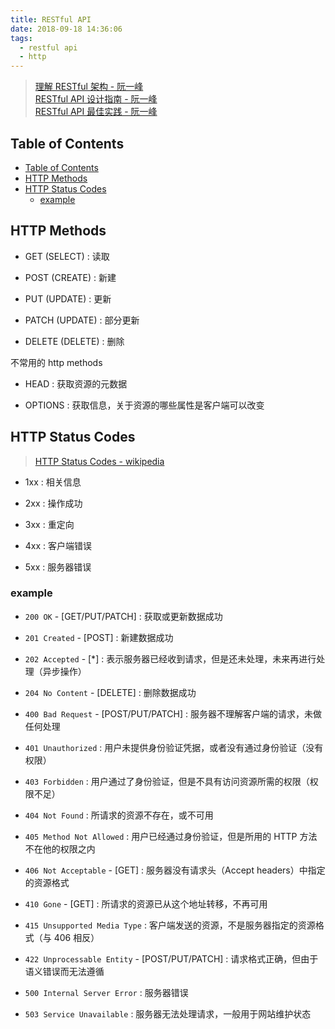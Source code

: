 ```yaml
---
title: RESTful API
date: 2018-09-18 14:36:06
tags:
  - restful api
  - http
---
```


> [理解 RESTful 架构 - 阮一峰](http://www.ruanyifeng.com/blog/2011/09/restful.html)  
> [RESTful API 设计指南 - 阮一峰](http://www.ruanyifeng.com/blog/2014/05/restful_api.html)  
> [RESTful API 最佳实践 - 阮一峰](http://www.ruanyifeng.com/blog/2018/10/restful-api-best-practices.html)

## Table of Contents

- [Table of Contents](#table-of-contents)
- [HTTP Methods](#http-methods)
- [HTTP Status Codes](#http-status-codes)
  - [example](#example)

## HTTP Methods

- GET (SELECT) : 读取

- POST (CREATE) : 新建

- PUT (UPDATE) : 更新

- PATCH (UPDATE) : 部分更新

- DELETE (DELETE) : 删除

不常用的 http methods

- HEAD : 获取资源的元数据

- OPTIONS : 获取信息，关于资源的哪些属性是客户端可以改变

## HTTP Status Codes

> [HTTP Status Codes - wikipedia](https://en.wikipedia.org/wiki/List_of_HTTP_status_codes)

- 1xx : 相关信息

- 2xx : 操作成功

- 3xx : 重定向

- 4xx : 客户端错误

- 5xx : 服务器错误

### example

- `200 OK` - [GET/PUT/PATCH] : 获取或更新数据成功

- `201 Created` - [POST] : 新建数据成功

- `202 Accepted` - [*] : 表示服务器已经收到请求，但是还未处理，未来再进行处理（异步操作）

- `204 No Content` - [DELETE] : 删除数据成功

- `400 Bad Request` - [POST/PUT/PATCH] : 服务器不理解客户端的请求，未做任何处理

- `401 Unauthorized` : 用户未提供身份验证凭据，或者没有通过身份验证（没有权限）

- `403 Forbidden` : 用户通过了身份验证，但是不具有访问资源所需的权限（权限不足）

- `404 Not Found` : 所请求的资源不存在，或不可用

- `405 Method Not Allowed` : 用户已经通过身份验证，但是所用的 HTTP 方法不在他的权限之内

- `406 Not Acceptable` - [GET] : 服务器没有请求头（Accept headers）中指定的资源格式

- `410 Gone` - [GET] : 所请求的资源已从这个地址转移，不再可用

- `415 Unsupported Media Type` : 客户端发送的资源，不是服务器指定的资源格式（与 406 相反）

- `422 Unprocessable Entity` - [POST/PUT/PATCH] : 请求格式正确，但由于语义错误而无法遵循

- `500 Internal Server Error` : 服务器错误

- `503 Service Unavailable` : 服务器无法处理请求，一般用于网站维护状态

